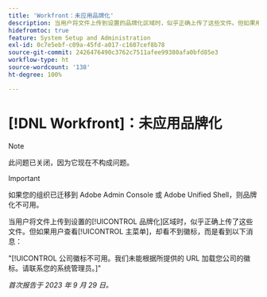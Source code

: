```yaml
---
title: 'Workfront：未应用品牌化'
description: 当用户将文件上传到设置的品牌化区域时，似乎正确上传了这些文件。但如果用户查看“主菜单”，却看不到徽标，而是看到一条错误消息。
hidefromtoc: true
feature: System Setup and Administration
exl-id: 0c7e5ebf-c09a-45fd-a017-c1607cef8b78
source-git-commit: 2426476490c3762c7511afee99380afa0bfd85e3
workflow-type: ht
source-wordcount: '138'
ht-degree: 100%

---
```


# [!DNL Workfront]：未应用品牌化

>[!NOTE]
>
>此问题已关闭，因为它现在不构成问题。

>[!IMPORTANT]
>
>如果您的组织已迁移到 Adobe Admin Console 或 Adobe Unified Shell，则品牌化不可用。

当用户将文件上传到设置的[!UICONTROL 品牌化]区域时，似乎正确上传了这些文件。但如果用户查看[!UICONTROL 主菜单]，却看不到徽标，而是看到以下消息：

&quot;[!UICONTROL 公司徽标不可用。我们未能根据所提供的 URL 加载您公司的徽标。请联系您的系统管理员。]&quot;

_首次报告于 2023 年 9 月 29 日。_
